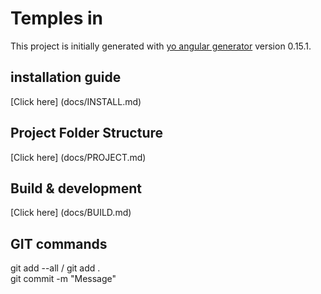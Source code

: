 # Temples in

This project is initially generated with [yo angular generator](https://github.com/yeoman/generator-angular)
version 0.15.1.

## installation guide

[Click here] (docs/INSTALL.md)

## Project Folder Structure

[Click here] (docs/PROJECT.md)

## Build & development 

[Click here] (docs/BUILD.md)

## GIT commands

git add --all / git add .  
git commit -m "Message"    
 




